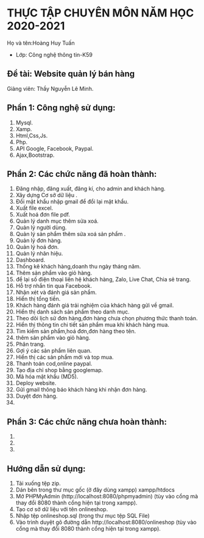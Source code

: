 # THỰC TẬP CHUYÊN MÔN NĂM HỌC 2020-2021
Họ và tên:Hoàng Huy Tuấn
* Lớp: Công nghệ thông tin-K59

## Đề tài: Website quản lý bán hàng 
Giảng viên: Thầy Nguyễn Lê Minh. 

## Phần 1: Công nghệ sử dụng:
1. Mysql.
2. Xamp.
3. Html,Css,Js.
4. Php.
5. API Google, Facebook, Paypal.
6. Ajax,Bootstrap.

## Phần 2: Các chức năng đã hoàn thành:
1. Đăng nhập, đăng xuất, đăng kí, cho admin and khách hàng.
2. Xây dựng Cơ sở dữ liệu .
3. Đổi mật khẩu nhập gmail để đổi lại mật khẩu.
4. Xuất file excel.
5. Xuất hoá đơn file pdf.
6. Quản lý danh mục thêm sửa xoá.
7. Quản lý người dùng.
8. Quản lý sản phẩm thêm sửa xoá sản phẩm .
9. Quản lý đơn hàng.
10. Quản lý hoá đơn.
11. Quản lý nhãn hiệu.
12. Dashboard.
13. Thống kê khách hàng,doanh thu ngày tháng năm.
14. Thêm sản phẩm vào giỏ hàng.
15. để lại số điện thoại liên hệ khách hàng, Zalo, Live Chat, Chia sẻ trang.
16. Hỗ trợ nhắn tin qua Facebook.
17. Nhận xét và đánh giá sản phẩm.
18. Hiển thị tổng tiền.
19. Khách hàng đánh giá trải nghiệm của khách hàng gửi về gmail.
20. Hiển thị danh sách sản phẩm theo danh mục.
21. Theo dõi lịch sử đơn hàng,đơn hàng chưa chọn phương thức thanh toán.
22. Hiển thị thông tin chi tiết sản phẩm mua khi khách hàng mua.
23. Tìm kiếm sản phẩm,hoá đơn,đơn hàng theo tên. 
24. thêm sản phẩm vào giỏ hàng.
25. Phân trang.
26. Gợi ý các sản phẩm liên quan.
27. Hiển thị các sản phẩm mới và top mua.
28. Thanh toán cod,online paypal.
29. Tạo địa chỉ shop bằng googlemap.
30. Mã hóa mật khẩu (MD5).
31. Deploy website.
32. Gửi gmail thông báo khách hàng khi nhận đơn hàng.
33. Duyệt đơn hàng.
34. 

## Phần 3: Các chức năng chưa hoàn thành:
1. 
2. 
3. 


## Hướng dẫn sử dụng:

1. Tải xuống tệp zip.
2. Dán bên trong thư mục gốc (ở đây dùng xampp) xampp/htdocs
3. Mở PHPMyAdmin (http://localhost:8080/phpmyadmin) (tùy vào cổng mà thay đổi 8080 thành cổng hiện tại trong xampp).
4. Tạo cơ sở dữ liệu với tên onlineshop.
5. Nhập tệp onlineshop.sql (trong thư mục tệp SQL File)
6. Vào trình duyệt gõ đường dẫn http://localhost:8080/onlineshop (tùy vào cổng mà thay đổi 8080 thành cổng hiện tại trong xampp).
